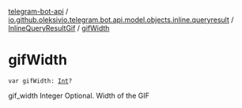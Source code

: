 [telegram-bot-api](../../index.md) / [io.github.oleksivio.telegram.bot.api.model.objects.inline.queryresult](../index.md) / [InlineQueryResultGif](index.md) / [gifWidth](./gif-width.md)

# gifWidth

`var gifWidth: `[`Int`](https://kotlinlang.org/api/latest/jvm/stdlib/kotlin/-int/index.html)`?`

gif_width Integer Optional. Width of the GIF

